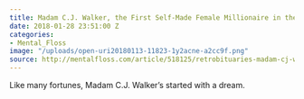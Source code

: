 ```yaml
---
title: Madam C.J. Walker, the First Self-Made Female Millionaire in the U.S.
date: 2018-01-28 23:51:00 Z
categories:
- Mental_Floss
image: "/uploads/open-uri20180113-11823-1y2acne-a2cc9f.png"
source: http://mentalfloss.com/article/518125/retrobituaries-madam-cj-walker-first-self-made-female-millionaire-us
---
```


Like many fortunes, Madam C.J. Walker’s started with a dream.